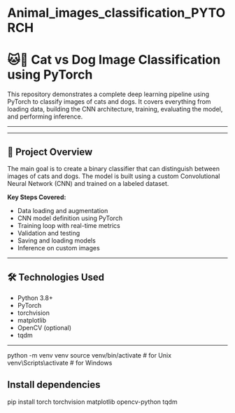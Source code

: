 # Animal_images_classification_PYTORCH
# 🐱🐶 Cat vs Dog Image Classification using PyTorch

This repository demonstrates a complete deep learning pipeline using PyTorch to classify images of cats and dogs. It covers everything from loading data, building the CNN architecture, training, evaluating the model, and performing inference.

---
---

## 🧠 Project Overview

The main goal is to create a binary classifier that can distinguish between images of cats and dogs. The model is built using a custom Convolutional Neural Network (CNN) and trained on a labeled dataset.

**Key Steps Covered:**

- Data loading and augmentation
- CNN model definition using PyTorch
- Training loop with real-time metrics
- Validation and testing
- Saving and loading models
- Inference on custom images

---

## 🛠️ Technologies Used

- Python 3.8+
- PyTorch
- torchvision
- matplotlib
- OpenCV (optional)
- tqdm

---


python -m venv venv
source venv/bin/activate  # for Unix
venv\Scripts\activate     # for Windows

## Install dependencies

pip install torch torchvision matplotlib opencv-python tqdm




